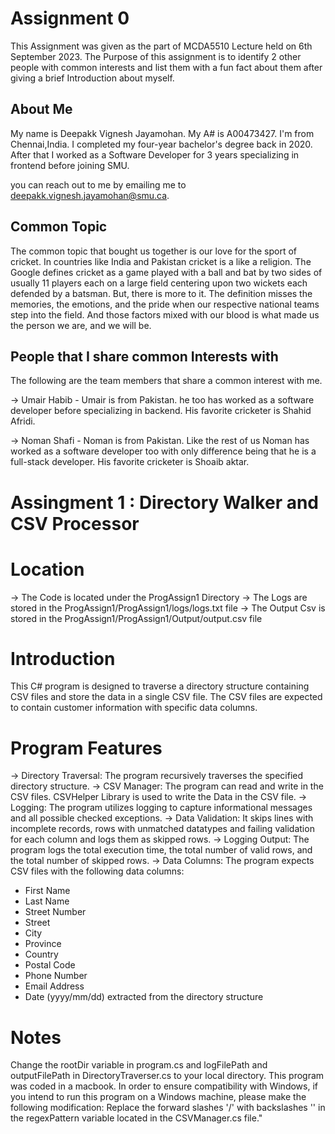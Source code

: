 

# Assignment 0

This Assignment was given as the part of MCDA5510 Lecture held on 6th September 2023. The Purpose of this assignment is to identify 2 other people with common interests and list them with a fun fact about them after giving a brief Introduction about myself.




## About Me

My name is Deepakk Vignesh Jayamohan. My A# is A00473427. I'm from Chennai,India. I completed my four-year bachelor's degree back in 2020. After that I worked as a Software Developer for 3 years specializing in frontend before joining SMU.

you can reach out to me by emailing me to deepakk.vignesh.jayamohan@smu.ca.

## Common Topic

The common topic that bought us together is our love for the sport of cricket. In countries like India and Pakistan cricket is a like a religion. The Google defines cricket as a game played with a ball and bat by two sides of usually 11 players each on a large field centering upon two wickets each defended by a batsman. But, there is more to it. The definition misses the memories, the emotions, and the pride when our respective national teams step into the field. And those factors mixed with our blood is what made us the person we are, and we will be.

## People that I share common Interests with

The following are the team members that share a common interest with me.

-> Umair Habib - Umair is from Pakistan. he too has worked as a software developer before specializing in backend. His favorite cricketer is Shahid Afridi.

-> Noman Shafi - Noman is from Pakistan. Like the rest of us Noman has worked as a software developer too with only difference being that he is a full-stack developer. His favorite cricketer is Shoaib aktar.


# Assingment 1 : Directory Walker and CSV Processor

# Location

-> The Code is located under the ProgAssign1 Directory
-> The Logs are stored in the ProgAssign1/ProgAssign1/logs/logs.txt file
-> The Output Csv is stored in the ProgAssign1/ProgAssign1/Output/output.csv file

# Introduction
This C# program is designed to traverse a directory structure containing CSV files and store the data in a single CSV file. The CSV files are expected to contain customer information with specific data columns.

# Program Features

-> Directory Traversal: The program recursively traverses the specified directory structure.
-> CSV Manager: The program can read and write in the CSV files. CSVHelper Library is used to write the Data in the CSV file.
-> Logging: The program utilizes logging to capture informational messages and all possible checked exceptions.
-> Data Validation: It skips lines with incomplete records, rows with unmatched datatypes and failing validation for each column and logs them as skipped rows.
-> Logging Output: The program logs the total execution time, the total number of valid rows, and the total number of skipped rows.
-> Data Columns: The program expects CSV files with the following data columns:
- First Name
- Last Name
- Street Number
- Street
- City
- Province
- Country
- Postal Code
- Phone Number
- Email Address
- Date (yyyy/mm/dd) extracted from the directory structure

# Notes
Change the rootDir variable in program.cs and logFilePath and outputFilePath in DirectoryTraverser.cs to your local directory.
This program was coded in a macbook. In order to ensure compatibility with Windows, if you intend to run this program on a Windows machine, please make the following modification:
Replace the forward slashes '/' with backslashes '\' in the regexPattern variable located in the CSVManager.cs file."